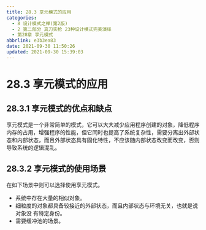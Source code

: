 ```yaml
---
title: 28.3 享元模式的应用
categories: 
  - 8 设计模式之禅(第2版)
  - 2 第二部分 真刀实枪 23种设计模式完美演绎
  - 第28章 享元模式
abbrlink: e3b3ea83
date: 2021-09-30 11:50:26
updated: 2021-09-30 15:39:03
---
```

# 28.3 享元模式的应用
## 28.3.1 享元模式的优点和缺点
享元模式是一个非常简单的模式，它可以大大减少应用程序创建的对象，降低程序内存的占用，增强程序的性能，但它同时也提高了系统复杂性，需要分离出外部状态和内部状态，而且外部状态具有固化特性，不应该随内部状态改变而改变，否则导致系统的逻辑混乱。

## 28.3.2 享元模式的使用场景
在如下场景中则可以选择使用享元模式。
- 系统中存在大量的相似对象。
- 细粒度的对象都具备较接近的外部状态，而且内部状态与环境无关，也就是说对象没 有特定身份。
- 需要缓冲池的场景。

